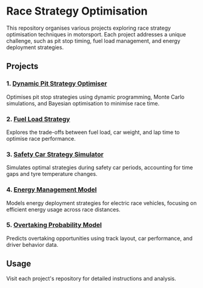 # Race Strategy Optimisation

This repository organises various projects exploring race strategy optimisation techniques in motorsport. Each project addresses a unique challenge, such as pit stop timing, fuel load management, and energy deployment strategies.

## Projects

### 1. [Dynamic Pit Strategy Optimiser](https://github.com/RacingFormula/Dynamic-Pit-Strategy-Optimiser)
Optimises pit stop strategies using dynamic programming, Monte Carlo simulations, and Bayesian optimisation to minimise race time.

### 2. [Fuel Load Strategy](https://github.com/RacingFormula/Fuel-Load-Strategy)
Explores the trade-offs between fuel load, car weight, and lap time to optimise race performance.

### 3. [Safety Car Strategy Simulator](https://github.com/RacingFormula/Safety-Car-Strategy-Simulator)
Simulates optimal strategies during safety car periods, accounting for time gaps and tyre temperature changes.

### 4. [Energy Management Model](https://github.com/RacingFormula/Energy-Management-Model)
Models energy deployment strategies for electric race vehicles, focusing on efficient energy usage across race distances.

### 5. [Overtaking Probability Model](https://github.com/RacingFormula/Overtaking-Probability-Model)
Predicts overtaking opportunities using track layout, car performance, and driver behavior data.

## Usage

Visit each project's repository for detailed instructions and analysis.
